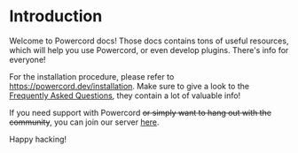 <!--
  Copyright (c) 2020 aetheryx & Bowser65
  This work is licensed under a Creative Commons Attribution-NoDerivatives 4.0 International License.
  https://creativecommons.org/licenses/by-nd/4.0
-->

# Introduction
Welcome to Powercord docs! Those docs contains tons of useful resources, which will help you use Powercord, or
even develop plugins. There's info for everyone!

For the installation procedure, please refer to https://powercord.dev/installation. Make sure to give a look to the
[Frequently Asked Questions](https://powercord.dev/faq), they contain a lot of valuable info!

If you need support with Powercord ~~or simply want to hang out with the community~~, you can join our server
[here](https://discord.gg/nFRHhDk).

Happy hacking!
